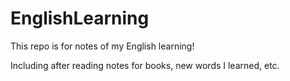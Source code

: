 # EnglishLearning
This repo is for notes of my English learning!

Including after reading notes for books, new words I learned, etc.
